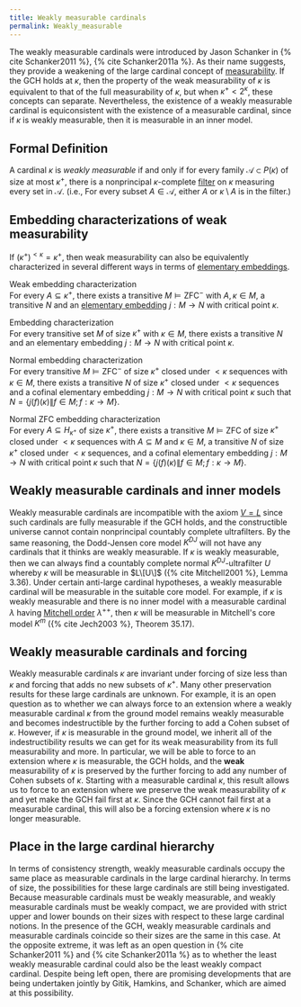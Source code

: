 ```yaml
---
title: Weakly measurable cardinals
permalink: Weakly_measurable
---
```


The weakly measurable cardinals were introduced by Jason Schanker in
{% cite Schanker2011 %},
{% cite Schanker2011a %}. As their name suggests, they
provide a weakening of the large cardinal concept of
[measurability](Measurable "Measurable").
If the GCH holds at $\kappa$, then the property of the weak
measurability of $\kappa$ is equivalent to that of the full
measurability of $\kappa$, but when $\kappa^+\lt 2^\kappa$, these
concepts can separate. Nevertheless, the existence of a weakly
measurable cardinal is equiconsistent with the existence of a measurable
cardinal, since if $\kappa$ is weakly measurable, then it is measurable
in an inner model.

## Formal Definition

A cardinal $\kappa$ is *weakly measurable* if and only if for every
family $\mathcal{A}\subset P(\kappa)$ of size at most $\kappa^+$,
there is a nonprincipal $\kappa$-complete
[filter](Filter "Filter")
on $\kappa$ measuring every set in $\mathcal{A}$. (i.e., For every
subset $A \in \mathcal{A}$, either $A$ or $\kappa \setminus A$ is in
the filter.)

## Embedding characterizations of weak measurability

If $(\kappa^+)^{ {<}\kappa} = \kappa^+$, then weak measurability
can also be equivalently characterized in several different ways in
terms of [elementary
embeddings](Elementary_embedding "Elementary embedding").

Weak embedding characterization   
For every $A \subseteq \kappa^+$, there exists a transitive $M \vDash
\text{ZFC}^-$ with $A, \kappa \in M$, a transitive $N$ and an
[elementary
embedding](Elementary_embedding "Elementary embedding")
$j: M \longrightarrow N$ with critical point $\kappa$.


Embedding characterization   
For every transitive set $M$ of size $\kappa^+$ with $\kappa \in M$,
there exists a transitive $N$ and an elementary embedding $j: M
\longrightarrow N$ with critical point $\kappa$.


Normal embedding characterization   
For every transitive $M \vDash \text{ZFC}^-$ of size $\kappa^+$
closed under ${<}\kappa$ sequences with $\kappa \in M$, there
exists a transitive $N$ of size $\kappa^+$ closed under ${<}\kappa$
sequences and a cofinal elementary embedding $j: M \longrightarrow N$
with critical point $\kappa$ such that $N = \{j(f)(\kappa)\| f \in
M; f: \kappa \longrightarrow M\}$.


Normal ZFC embedding characterization   
For every $A \subseteq H_{\kappa^+}$ of size $\kappa^+$, there
exists a transitive $M \vDash \text{ZFC}$ of size $\kappa^+$ closed
under ${<}\kappa$ sequences with $A \subseteq M$ and $\kappa \in
M$, a transitive $N$ of size $\kappa^+$ closed under ${<}\kappa$
sequences, and a cofinal elementary embedding $j: M \longrightarrow N$
with critical point $\kappa$ such that $N = \{j(f)(\kappa)\| f \in
M; f: \kappa \longrightarrow M\}$.

## Weakly measurable cardinals and inner models

Weakly measurable cardinals are incompatible with the axiom
<a href="V_%3D_L" class="mw-redirect" title="V = L">$V = L$</a>
since such cardinals are fully measurable if the GCH holds, and the
constructible universe cannot contain nonprincipal countably complete
ultrafilters. By the same reasoning, the Dodd-Jensen core model $K^{DJ}$
will not have any cardinals that it thinks are weakly measurable. If
$\kappa$ is weakly measurable, then we can always find a countably
complete normal $K^{DJ}$-ultrafilter $U$ whereby $\kappa$ will be
measurable in $L\[U\]$ ({% cite Mitchell2001 %},
Lemma 3.36). Under certain anti-large cardinal hypotheses, a weakly
measurable cardinal will be measurable in the suitable core model. For
example, if $\kappa$ is weakly measurable and there is no inner model
with a measurable cardinal $\lambda$ having
<a href="Mitchell_order" class="mw-redirect" title="Mitchell order">Mitchell order</a>
$\lambda^{++}$, then $\kappa$ will be measurable in Mitchell's core
model $K^m$ ({% cite Jech2003 %}, Theorem 35.17).

## Weakly measurable cardinals and forcing

Weakly measurable cardinals $\kappa$ are invariant under forcing of
size less than $\kappa$ and forcing that adds no new subsets of
$\kappa^+$. Many other preservation results for these large cardinals
are unknown. For example, it is an open question as to whether we can
always force to an extension where a weakly measurable cardinal
$\kappa$ from the ground model remains weakly measurable and becomes
indestructible by the further forcing to add a Cohen subset of
$\kappa$. However, if $\kappa$ is measurable in the ground model, we
inherit all of the indestructibility results we can get for its weak
measurability from its full measurability and more. In particular, we
will be able to force to an extension where $\kappa$ is measurable, the
GCH holds, and the **weak** measurability of $\kappa$ is preserved by
the further forcing to add any number of Cohen subsets of $\kappa$.
Starting with a measurable cardinal $\kappa$, this result allows us to
force to an extension where we preserve the weak measurability of
$\kappa$ and yet make the GCH fail first at $\kappa$. Since the GCH
cannot fail first at a measurable cardinal, this will also be a forcing
extension where $\kappa$ is no longer measurable.

## Place in the large cardinal hierarchy

In terms of consistency strength, weakly measurable cardinals occupy the
same place as measurable cardinals in the large cardinal hierarchy. In
terms of size, the possibilities for these large cardinals are still
being investigated. Because measurable cardinals must be weakly
measurable, and weakly measurable cardinals must be weakly compact, we
are provided with strict upper and lower bounds on their sizes with
respect to these large cardinal notions. In the presence of the GCH,
weakly measurable cardinals and measurable cardinals coincide so their
sizes are the same in this case. At the opposite extreme, it was left as
an open question in
{% cite Schanker2011 %} and
{% cite Schanker2011a %} as to whether the least weakly
measurable cardinal could also be the least weakly compact cardinal.
Despite being left open, there are promising developments that are being
undertaken jointly by Gitik, Hamkins, and Schanker, which are aimed at
this possibility.
